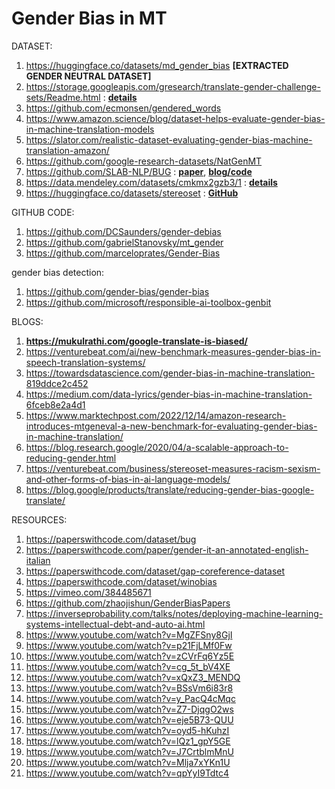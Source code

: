 # Gender Bias in MT

DATASET:
1. https://huggingface.co/datasets/md_gender_bias **[EXTRACTED GENDER NEUTRAL DATASET]**
2. https://storage.googleapis.com/gresearch/translate-gender-challenge-sets/Readme.html : [**details**](https://ai.google/static/documents/case-study-translate-gender-bias.pdf)
3. https://github.com/ecmonsen/gendered_words
4. https://www.amazon.science/blog/dataset-helps-evaluate-gender-bias-in-machine-translation-models
5. https://slator.com/realistic-dataset-evaluating-gender-bias-machine-translation-amazon/
6. https://github.com/google-research-datasets/NatGenMT
7. https://github.com/SLAB-NLP/BUG : [**paper**](https://aclanthology.org/2021.findings-emnlp.211.pdf), [**blog/code**](https://paperswithcode.com/dataset/bug)
8. https://data.mendeley.com/datasets/cmkmx2gzb3/1 : [**details**](https://www.sciencedirect.com/science/article/pii/S2352340922001172#bib0001)
9. https://huggingface.co/datasets/stereoset : [**GitHub**](https://github.com/moinnadeem/StereoSet)


GITHUB CODE:
1. https://github.com/DCSaunders/gender-debias
2. https://github.com/gabrielStanovsky/mt_gender
3. https://github.com/marceloprates/Gender-Bias

  gender bias detection:
1. https://github.com/gender-bias/gender-bias
2. https://github.com/microsoft/responsible-ai-toolbox-genbit


BLOGS:
1. **https://mukulrathi.com/google-translate-is-biased/**
2. https://venturebeat.com/ai/new-benchmark-measures-gender-bias-in-speech-translation-systems/
3. https://towardsdatascience.com/gender-bias-in-machine-translation-819ddce2c452
4. https://medium.com/data-lyrics/gender-bias-in-machine-translation-6fceb8e2a4d1
5. https://www.marktechpost.com/2022/12/14/amazon-research-introduces-mtgeneval-a-new-benchmark-for-evaluating-gender-bias-in-machine-translation/
6. https://blog.research.google/2020/04/a-scalable-approach-to-reducing-gender.html
7. https://venturebeat.com/business/stereoset-measures-racism-sexism-and-other-forms-of-bias-in-ai-language-models/
8. https://blog.google/products/translate/reducing-gender-bias-google-translate/


RESOURCES:
1. https://paperswithcode.com/dataset/bug
2. https://paperswithcode.com/paper/gender-it-an-annotated-english-italian
3. https://paperswithcode.com/dataset/gap-coreference-dataset
4. https://paperswithcode.com/dataset/winobias
5. https://vimeo.com/384485671
6. https://github.com/zhaojishun/GenderBiasPapers
7. https://inverseprobability.com/talks/notes/deploying-machine-learning-systems-intellectual-debt-and-auto-ai.html
8. https://www.youtube.com/watch?v=MgZFSny8GjI
9. https://www.youtube.com/watch?v=p21FjLMf0Fw
10. https://www.youtube.com/watch?v=zCVrFq6Yz5E
11. https://www.youtube.com/watch?v=cg_5t_bV4XE
12. https://www.youtube.com/watch?v=xQxZ3_MENDQ
13. https://www.youtube.com/watch?v=BSsVm6i83r8
14. https://www.youtube.com/watch?v=y_PacQ4cMqc
15. https://www.youtube.com/watch?v=Z7-DjqgO2ws
16. https://www.youtube.com/watch?v=eje5B73-QUU
17. https://www.youtube.com/watch?v=oyd5-hKuhzI
18. https://www.youtube.com/watch?v=lQz1_gpY5GE
19. https://www.youtube.com/watch?v=J7CrtblmMnU
20. https://www.youtube.com/watch?v=Mlja7xYKn1U
21. https://www.youtube.com/watch?v=qpYyI9Tdtc4

